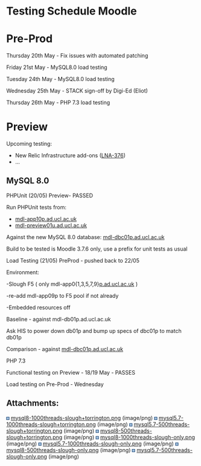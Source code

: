 # Testing Schedule Moodle

# Pre-Prod

Thursday 20th May - Fix issues with automated patching

Friday 21st May - MySQL8.0 load testing

Tuesday 24th May - MySQL8.0 load testing

Wednesday 25th May - STACK sign-off by Digi-Ed (Eliot)

Thursday 26th May - PHP 7.3 load testing

# Preview 

Upcoming testing:

-   New Relic Infrastructure add-ons ([LNA-376](https://ucldata.atlassian.net/browse/LNA-376))
-   ...

## **MySQL 8.0**

PHPUnit (20/05) Preview- PASSED 

Run PHPUnit tests from:

-   [mdl-app10p.ad.ucl.ac.uk](http://mdl-app10p.ad.ucl.ac.uk)
-   [mdl-preview01u.ad.ucl.ac.uk](http://mdl-preview01u.ad.ucl.ac.uk)

Against the new MySQL 8.0 database: [mdl-dbc01p.ad.ucl.ac.uk](http://mdl-dbc01p.ad.ucl.ac.uk)

Build to be tested is Moodle 3.7.6 only, use a prefix for unit tests as usual

Load Testing (21/05) PreProd - pushed back to 22/05

Environment:

-Slough F5 ( only mdl-app0{1,3,5,7,9}[p.ad.ucl.ac.uk](http://p.ad.ucl.ac.uk "http://p.ad.ucl.ac.uk") )

-re-add mdl-app09p to F5 pool if not already

-Embedded resources off 

Baseline - against mdl-db01p.ad.ucl.ac.uk

Ask HIS to power down db01p and bump up specs of dbc01p to match db01p

Comparison - against [mdl-dbc01p.ad.ucl.ac.uk](http://mdl-dbc01p.ad.ucl.ac.uk)

PHP 7.3

Functional testing on Preview - 18/19 May - PASSES

Load testing on Pre-Prod - Wednesday

## Attachments:

<img src="images/icons/bullet_blue.gif" width="8" height="8" /> [mysql8-1000threads-slough+torrington.png](attachments/137141722/137142234.png) (image/png)
<img src="images/icons/bullet_blue.gif" width="8" height="8" /> [mysql5.7-1000threads-slough+torrington.png](attachments/137141722/137142235.png) (image/png)
<img src="images/icons/bullet_blue.gif" width="8" height="8" /> [mysql5.7-500threads-slough+torrington.png](attachments/137141722/137142236.png) (image/png)
<img src="images/icons/bullet_blue.gif" width="8" height="8" /> [mysql8-500threads-slough+torrington.png](attachments/137141722/137142237.png) (image/png)
<img src="images/icons/bullet_blue.gif" width="8" height="8" /> [mysql8-1000threads-slough-only.png](attachments/137141722/137142238.png) (image/png)
<img src="images/icons/bullet_blue.gif" width="8" height="8" /> [mysql5.7-1000threads-slough-only.png](attachments/137141722/137142239.png) (image/png)
<img src="images/icons/bullet_blue.gif" width="8" height="8" /> [mysql8-500threads-slough-only.png](attachments/137141722/137142240.png) (image/png)
<img src="images/icons/bullet_blue.gif" width="8" height="8" /> [mysql5.7-500threads-slough-only.png](attachments/137141722/137142241.png) (image/png)

